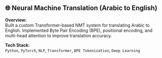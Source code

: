 ## 🌐 Neural Machine Translation (Arabic to English)

**Overview:**  
Built a custom Transformer-based NMT system for translating Arabic to English. Implemented Byte Pair Encoding (BPE), positional encoding, and multi-head attention to improve translation accuracy.

**Tech Stack:**  
`Python`, `PyTorch`, `NLP`, `Transformer`, `BPE Tokenization`, `Deep Learning`
